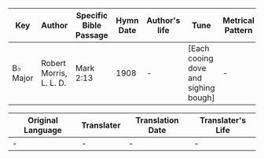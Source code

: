 Key | Author   | Specific Bible Passage     |Hymn Date |Author's life |Tune |Metrical Pattern   |Composer/Source
-- | --------- | ---------------------------|----------|--------------|-----|-------------------|-------------  
B♭ Major |Robert Morris, L. L. D. |Mark 2:13 |1908 |- |[Each cooing dove and sighing bough] |- |Dr. H. R. Palmer

Original Language | Translater | Translation Date   | Translater's Life  
----------------- | --------- | --------------------|-------------     
\- |- |- |-
